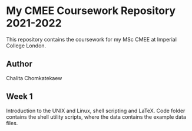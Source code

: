 # My CMEE Coursework Repository 2021-2022

This repository contains the coursework for my MSc CMEE at Imperial College London.

## Author

Chalita Chomkatekaew 

## Week 1

Introduction to the UNIX and Linux, shell scripting and LaTeX. Code folder contains the shell utility scripts, where the data contains the example data files.




